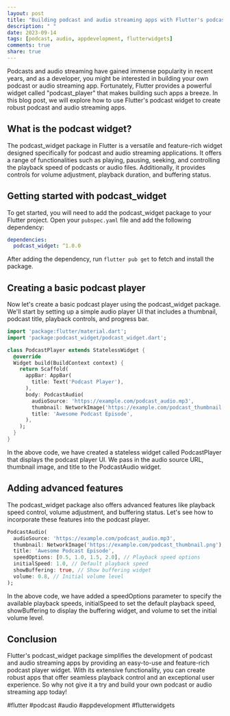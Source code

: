 ```yaml
---
layout: post
title: "Building podcast and audio streaming apps with Flutter's podcast widget"
description: " "
date: 2023-09-14
tags: [podcast, audio, appdevelopment, flutterwidgets]
comments: true
share: true
---
```


Podcasts and audio streaming have gained immense popularity in recent years, and as a developer, you might be interested in building your own podcast or audio streaming app. Fortunately, Flutter provides a powerful widget called "podcast_player" that makes building such apps a breeze. In this blog post, we will explore how to use Flutter's podcast widget to create robust podcast and audio streaming apps.

## What is the podcast widget?

The podcast_widget package in Flutter is a versatile and feature-rich widget designed specifically for podcast and audio streaming applications. It offers a range of functionalities such as playing, pausing, seeking, and controlling the playback speed of podcasts or audio files. Additionally, it provides controls for volume adjustment, playback duration, and buffering status.

## Getting started with podcast_widget

To get started, you will need to add the podcast_widget package to your Flutter project. Open your `pubspec.yaml` file and add the following dependency:

```yaml
dependencies:
  podcast_widget: ^1.0.0
```

After adding the dependency, run `flutter pub get` to fetch and install the package.

## Creating a basic podcast player

Now let's create a basic podcast player using the podcast_widget package. We'll start by setting up a simple audio player UI that includes a thumbnail, podcast title, playback controls, and progress bar.

```dart
import 'package:flutter/material.dart';
import 'package:podcast_widget/podcast_widget.dart';

class PodcastPlayer extends StatelessWidget {
  @override
  Widget build(BuildContext context) {
    return Scaffold(
      appBar: AppBar(
        title: Text('Podcast Player'),
      ),
      body: PodcastAudio(
        audioSource: 'https://example.com/podcast_audio.mp3',
        thumbnail: NetworkImage('https://example.com/podcast_thumbnail.png'),
        title: 'Awesome Podcast Episode',
      ),
    );
  }
}
```

In the above code, we have created a stateless widget called PodcastPlayer that displays the podcast player UI. We pass in the audio source URL, thumbnail image, and title to the PodcastAudio widget.

## Adding advanced features

The podcast_widget package also offers advanced features like playback speed control, volume adjustment, and buffering status. Let's see how to incorporate these features into the podcast player.

```dart
PodcastAudio(
  audioSource: 'https://example.com/podcast_audio.mp3',
  thumbnail: NetworkImage('https://example.com/podcast_thumbnail.png'),
  title: 'Awesome Podcast Episode',
  speedOptions: [0.5, 1.0, 1.5, 2.0], // Playback speed options
  initialSpeed: 1.0, // Default playback speed
  showBuffering: true, // Show buffering widget
  volume: 0.8, // Initial volume level
);
```

In the above code, we have added a speedOptions parameter to specify the available playback speeds, initialSpeed to set the default playback speed, showBuffering to display the buffering widget, and volume to set the initial volume level.

## Conclusion

Flutter's podcast_widget package simplifies the development of podcast and audio streaming apps by providing an easy-to-use and feature-rich podcast player widget. With its extensive functionality, you can create robust apps that offer seamless playback control and an exceptional user experience. So why not give it a try and build your own podcast or audio streaming app today!

#flutter #podcast #audio #appdevelopment #flutterwidgets